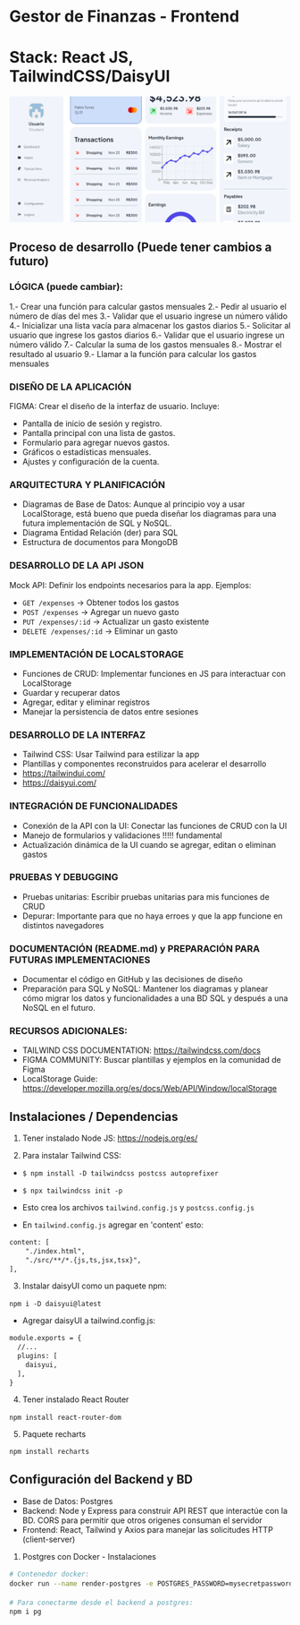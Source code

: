 # Gestor de Finanzas - Frontend
# Stack: React JS, TailwindCSS/DaisyUI

![alt text](client/public/gestor-finanzas.webp "Principal")

## Proceso de desarrollo (Puede tener cambios a futuro)

### LÓGICA (puede cambiar):
1.- Crear una función para calcular gastos mensuales
2.- Pedir al usuario el número de días del mes
3.- Validar que el usuario ingrese un número válido
4.- Inicializar una lista vacía para almacenar los gastos diarios
5.- Solicitar al usuario que ingrese los gastos diarios
6.- Validar que el usuario ingrese un número válido
7.- Calcular la suma de los gastos mensuales
8.- Mostrar el resultado al usuario
9.- Llamar a la función para calcular los gastos mensuales

### DISEÑO DE LA APLICACIÓN
FIGMA: Crear el diseño de la interfaz de usuario. Incluye:
- Pantalla de inicio de sesión y registro.
- Pantalla principal con una lista de gastos.
- Formulario para agregar nuevos gastos.
- Gráficos o estadísticas mensuales.
- Ajustes y configuración de la cuenta.

### ARQUITECTURA Y PLANIFICACIÓN
- Diagramas de Base de Datos: Aunque al principio voy a usar LocalStorage, está 
bueno que pueda diseñar los diagramas para una futura implementación de SQL y NoSQL.
- Diagrama Entidad Relación (der) para SQL
- Estructura de documentos para MongoDB

### DESARROLLO DE LA API JSON
Mock API: Definir los endpoints necesarios para la app. Ejemplos:
- `GET /expenses` -> Obtener todos los gastos
- `POST /expenses` -> Agregar un nuevo gasto
- `PUT /expenses/:id` -> Actualizar un gasto existente
- `DELETE /expenses/:id` -> Eliminar un gasto

### IMPLEMENTACIÓN DE LOCALSTORAGE
- Funciones de CRUD: Implementar funciones en JS para interactuar con LocalStorage
- Guardar y recuperar datos
- Agregar, editar y eliminar registros
- Manejar la persistencia de datos entre sesiones

### DESARROLLO DE LA INTERFAZ
- Tailwind CSS: Usar Tailwind para estilizar la app
- Plantillas y componentes reconstruidos para acelerar el desarrollo
- https://tailwindui.com/
- https://daisyui.com/

### INTEGRACIÓN DE FUNCIONALIDADES
- Conexión de la API con la UI: Conectar las funciones de CRUD con la UI
- Manejo de formularios y validaciones !!!!! fundamental
- Actualización dinámica de la UI cuando se agregar, editan o eliminan gastos

### PRUEBAS Y DEBUGGING
- Pruebas unitarias: Escribir pruebas unitarias para mis funciones de CRUD
- Depurar: Importante para que no haya erroes y que la app funcione en distintos navegadores

### DOCUMENTACIÓN (README.md) y PREPARACIÓN PARA FUTURAS IMPLEMENTACIONES
- Documentar el código en GitHub y las decisiones de diseño
- Preparación para SQL y NoSQL: Mantener los diagramas y planear cómo migrar los datos y funcionalidades a una 
BD SQL y después a una NoSQL en el futuro.

### RECURSOS ADICIONALES:
- TAILWIND CSS DOCUMENTATION: https://tailwindcss.com/docs
- FIGMA COMMUNITY: Buscar plantillas y ejemplos en la comunidad de Figma
- LocalStorage Guide: https://developer.mozilla.org/es/docs/Web/API/Window/localStorage

## Instalaciones / Dependencias

1. Tener instalado Node JS: https://nodejs.org/es/

2. Para instalar Tailwind CSS:
- ```$ npm install -D tailwindcss postcss autoprefixer```
- ```$ npx tailwindcss init -p```

- Esto crea los archivos `tailwind.config.js` y `postcss.config.js`
- En `tailwind.config.js` agregar en 'content' esto:
```
content: [
    "./index.html",
    "./src/**/*.{js,ts,jsx,tsx}",
],
```

3. Instalar daisyUI como un paquete npm:

```npm i -D daisyui@latest```

- Agregar daisyUI a tailwind.config.js:

```import daisyui from "daisyui"
module.exports = {
  //...
  plugins: [
    daisyui,
  ],
}
```

4. Tener instalado React Router

```npm install react-router-dom```

5. Paquete recharts
```bash 
npm install recharts
```

## Configuración del Backend y BD
- Base de Datos: Postgres
- Backend: Node y Express para construir API REST que interactúe con la BD. CORS para permitir que otros origenes consuman el servidor
- Frontend: React, Tailwind y Axios para manejar las solicitudes HTTP (client-server)

1. Postgres con Docker - Instalaciones

```bash
# Contenedor docker:
docker run --name render-postgres -e POSTGRES_PASSWORD=mysecretpassword -d -p 5444:5432 postgres

# Para conectarme desde el backend a postgres:
npm i pg
```